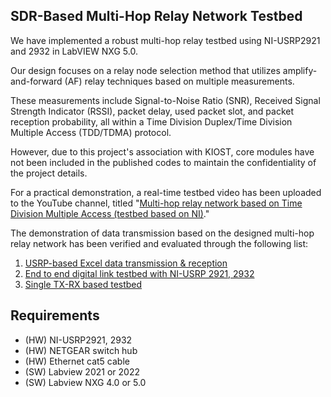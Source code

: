 ## SDR-Based Multi-Hop Relay Network Testbed

We have implemented a robust multi-hop relay testbed using NI-USRP2921 and 2932 in LabVIEW NXG 5.0.

Our design focuses on a relay node selection method that utilizes amplify-and-forward (AF) relay techniques based on multiple measurements.

These measurements include Signal-to-Noise Ratio (SNR), Received Signal Strength Indicator (RSSI), packet delay, used packet slot, and packet reception probability, all within a Time Division Duplex/Time Division Multiple Access (TDD/TDMA) protocol.

However, due to this project's association with KIOST, core modules have not been included in the published codes to maintain the confidentiality of the project details.

For a practical demonstration, a real-time testbed video has been uploaded to the YouTube channel, titled "[Multi-hop relay network based on Time Division Multiple Access (testbed based on NI)](https://www.youtube.com/watch?v=voAzFFCemsc)." 

The demonstration of data transmission based on the designed multi-hop relay network has been verified and evaluated through the following list:

1) [USRP-based Excel data transmission & reception](https://www.youtube.com/watch?v=z4IRT-KZuoY)
2) [End to end digital link testbed with NI-USRP 2921, 2932](https://www.youtube.com/watch?v=cBroDlvoG50)
3) [Single TX-RX based testbed](https://www.youtube.com/watch?v=zD9oPqSnpN4)

## Requirements
- (HW) NI-USRP2921, 2932
- (HW) NETGEAR switch hub
- (HW) Ethernet cat5 cable
- (SW) Labview 2021 or 2022
- (SW) Labview NXG 4.0 or 5.0
